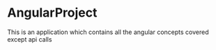 # AngularProject
This is an application which contains all the angular concepts covered except api calls

